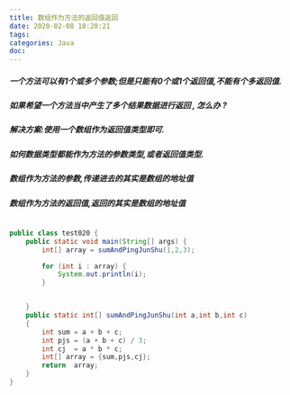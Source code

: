 ```yaml
---
title: 数组作为方法的返回值返回
date: 2020-02-08 18:20:21
tags:
categories: Java
doc:
---
```


##### 一个方法可以有1个或多个参数;但是只能有0个或1个返回值,不能有个多返回值.

##### 如果希望一个方法当中产生了多个结果数据进行返回 , 怎么办 ?

##### 解决方案:使用一个数组作为返回值类型即可.

##### 如何数据类型都能作为方法的参数类型,或者返回值类型.



##### 数组作为方法的参数,传递进去的其实是数组的地址值

##### 数组作为方法的返回值,返回的其实是数组的地址值

```java

public class test020 {
    public static void main(String[] args) {
        int[] array = sumAndPingJunShu(1,2,3);

        for (int i : array) {
            System.out.println(i);
        }


    }
    public static int[] sumAndPingJunShu(int a,int b,int c)
    {
        int sum = a + b + c;
        int pjs = (a + b + c) / 3;
        int cj  = a * b * c;
        int[] array = {sum,pjs,cj};
        return  array;
    }
}

```

